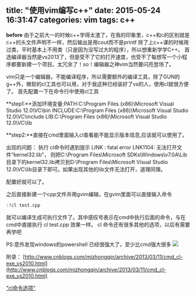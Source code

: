 title: "使用vim编写c++"
date: 2015-05-24 16:31:47
categories: vim
tags: c++
---
**before**
由于之前大一的时候c++学得太渣了，在我的印象里，c++和c的区别就是c++的头文件声明不一样，然后输出是用cout而不是printf
除了上c++课的时候用过类，平时基本上不用类（只是因为没写过大的程序），所以想重新学学C++。
首选编译器当然是vs2013了，但是受不了它的打开速度，也受不了每想写一个小程序都要新建一个项目。太冗余了！so！编辑器之神vim当然要闪亮登场了。

vim只是一个编辑器，不能编译程序，所以需要额外的编译工具，除了GUN的g++外，微软的cl工具也可以用，对于我这种已经装好了vs的人，使用cl就很方便了。
首先配置一下在命令行中使用cl工具

**step1:**添加环境变量:PATH:C:\Program Files (x86)\Microsoft Visual Studio 12.0\VC\bin
				  INCLUDE:C:\Program Files (x86)\Microsoft Visual Studio 12.0\VC\include
				  LIB:C:\Program Files (x86)\Microsoft Visual Studio 12.0\VC\lib

**step2:**直接在cmd里面输入cl查看能不能显示版本信息,应该就可以使用了。

出现的问题：
执行 cl命令时遇到提示  LINK : fatal error LNK1104: 无法打开文件“kernel32.lib”， 则把C:\Program Files\Microsoft SDKs\Windows\v7.0A\Lib目录下的kernel32.lib拷贝到D:\Program 
Files\Microsoft Visual Studio 12.0\VC\lib目录下即可。如果出现其他的lib文件无法打开，道理同理。

配置好就可以了。

之后直接新建一个cpp文件并用gvim编辑，在gvim里面可以直接输入命令
```bash
:!cl test.cpp
```
就可以编译生成可执行文件了。其中感叹号表示在cmd中执行后面的命令，与在cmd中直接执行 cl test.cpp 效果一样。
cl 命令还有很多其他的选项，以后有需要再学吧

PS:意外发现windows的powershell 已经很强大了，至少比cmd强大很多
![](http://i.imgur.com/uSZ1K6B.png)

附录：
[http://www.cnblogs.com/mizhongqin/archive/2013/03/11/cmd_cl-exe_vs2010.html](http://www.cnblogs.com/mizhongqin/archive/2013/03/11/cmd_cl-exe_vs2010.html)

[ "cl命令选项"](http://www.lellansin.com/%E5%BE%AE%E8%BD%AF-cl-exe-%E7%BC%96%E8%AF%91%E5%99%A8.html)